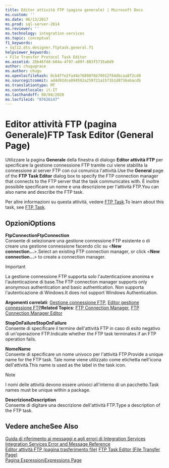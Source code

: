 ```yaml
---
title: Editor attività FTP (pagina generale) | Microsoft Docs
ms.custom: ''
ms.date: 06/13/2017
ms.prod: sql-server-2014
ms.reviewer: ''
ms.technology: integration-services
ms.topic: conceptual
f1_keywords:
- sql12.dts.designer.ftptask.general.f1
helpviewer_keywords:
- File Transfer Protocol Task Editor
ms.assetid: 28b46fdd-b04a-4f97-a99f-883f5735a6d9
author: chugugrace
ms.author: chugu
ms.openlocfilehash: 0cb4ffe2fa44e76890f6b70912f84dbcaa8f2cd0
ms.sourcegitcommit: ad4d92dce894592a259721a1571b1d8736abacdb
ms.translationtype: MT
ms.contentlocale: it-IT
ms.lasthandoff: 08/04/2020
ms.locfileid: "87626147"
---
```

# <a name="ftp-task-editor-general-page"></a><span data-ttu-id="ef0d0-102">Editor attività FTP (pagina Generale)</span><span class="sxs-lookup"><span data-stu-id="ef0d0-102">FTP Task Editor (General Page)</span></span>
  <span data-ttu-id="ef0d0-103">Utilizzare la pagina **Generale** della finestra di dialogo **Editor attività FTP** per specificare la gestione connessione FTP tramite cui viene stabilita la connessione al server FTP con cui comunica l'attività.</span><span class="sxs-lookup"><span data-stu-id="ef0d0-103">Use the **General** page of the **FTP Task Editor** dialog box to specify the FTP connection manager that connects to the FTP server that the task communicates with.</span></span> <span data-ttu-id="ef0d0-104">È inoltre possibile specificare un nome e una descrizione per l'attività FTP.</span><span class="sxs-lookup"><span data-stu-id="ef0d0-104">You can also name and describe the FTP task.</span></span>  
  
 <span data-ttu-id="ef0d0-105">Per altre informazioni su questa attività, vedere [FTP Task](control-flow/ftp-task.md).</span><span class="sxs-lookup"><span data-stu-id="ef0d0-105">To learn about this task, see [FTP Task](control-flow/ftp-task.md).</span></span>  
  
## <a name="options"></a><span data-ttu-id="ef0d0-106">Opzioni</span><span class="sxs-lookup"><span data-stu-id="ef0d0-106">Options</span></span>  
 <span data-ttu-id="ef0d0-107">**FtpConnection**</span><span class="sxs-lookup"><span data-stu-id="ef0d0-107">**FtpConnection**</span></span>  
 <span data-ttu-id="ef0d0-108">Consente di selezionare una gestione connessione FTP esistente o di creare una gestione connessione facendo clic su \<**New connection...**>.</span><span class="sxs-lookup"><span data-stu-id="ef0d0-108">Select an existing FTP connection manager, or click \<**New connection...**> to create a connection manager.</span></span>  
  
> [!IMPORTANT]  
>  <span data-ttu-id="ef0d0-109">La gestione connessione FTP supporta solo l'autenticazione anonima e l'autenticazione di base.</span><span class="sxs-lookup"><span data-stu-id="ef0d0-109">The FTP connection manager supports only anonymous authentication and basic authentication.</span></span> <span data-ttu-id="ef0d0-110">Non supporta l'autenticazione di Windows.</span><span class="sxs-lookup"><span data-stu-id="ef0d0-110">It does not support Windows Authentication.</span></span>  
  
 <span data-ttu-id="ef0d0-111">**Argomenti correlati**: [Gestione connessione FTP](connection-manager/ftp-connection-manager.md), [Editor gestione connessione FTP](../../2014/integration-services/ftp-connection-manager-editor.md)</span><span class="sxs-lookup"><span data-stu-id="ef0d0-111">**Related Topics**: [FTP Connection Manager](connection-manager/ftp-connection-manager.md), [FTP Connection Manager Editor](../../2014/integration-services/ftp-connection-manager-editor.md)</span></span>  
  
 <span data-ttu-id="ef0d0-112">**StopOnFailure**</span><span class="sxs-lookup"><span data-stu-id="ef0d0-112">**StopOnFailure**</span></span>  
 <span data-ttu-id="ef0d0-113">Consente di specificare il termine dell'attività FTP in caso di esito negativo di un'operazione FTP.</span><span class="sxs-lookup"><span data-stu-id="ef0d0-113">Indicate whether the FTP task terminates if an FTP operation fails.</span></span>  
  
 <span data-ttu-id="ef0d0-114">**Nome**</span><span class="sxs-lookup"><span data-stu-id="ef0d0-114">**Name**</span></span>  
 <span data-ttu-id="ef0d0-115">Consente di specificare un nome univoco per l'attività FTP.</span><span class="sxs-lookup"><span data-stu-id="ef0d0-115">Provide a unique name for the FTP task.</span></span> <span data-ttu-id="ef0d0-116">Tale nome viene utilizzato come etichetta nell'icona dell'attività.</span><span class="sxs-lookup"><span data-stu-id="ef0d0-116">This name is used as the label in the task icon.</span></span>  
  
> [!NOTE]  
>  <span data-ttu-id="ef0d0-117">I nomi delle attività devono essere univoci all'interno di un pacchetto.</span><span class="sxs-lookup"><span data-stu-id="ef0d0-117">Task names must be unique within a package.</span></span>  
  
 <span data-ttu-id="ef0d0-118">**Descrizione**</span><span class="sxs-lookup"><span data-stu-id="ef0d0-118">**Description**</span></span>  
 <span data-ttu-id="ef0d0-119">Consente di digitare una descrizione dell'attività FTP.</span><span class="sxs-lookup"><span data-stu-id="ef0d0-119">Type a description of the FTP task.</span></span>  
  
## <a name="see-also"></a><span data-ttu-id="ef0d0-120">Vedere anche</span><span class="sxs-lookup"><span data-stu-id="ef0d0-120">See Also</span></span>  
 <span data-ttu-id="ef0d0-121">[Guida di riferimento ai messaggi e agli errori di Integration Services](../../2014/integration-services/integration-services-error-and-message-reference.md) </span><span class="sxs-lookup"><span data-stu-id="ef0d0-121">[Integration Services Error and Message Reference](../../2014/integration-services/integration-services-error-and-message-reference.md) </span></span>  
 <span data-ttu-id="ef0d0-122">[Editor attività FTP &#40;pagina trasferimento file&#41;](../../2014/integration-services/ftp-task-editor-file-transfer-page.md) </span><span class="sxs-lookup"><span data-stu-id="ef0d0-122">[FTP Task Editor &#40;File Transfer Page&#41;](../../2014/integration-services/ftp-task-editor-file-transfer-page.md) </span></span>  
 [<span data-ttu-id="ef0d0-123">Pagina Espressioni</span><span class="sxs-lookup"><span data-stu-id="ef0d0-123">Expressions Page</span></span>](expressions/expressions-page.md)  
  
  
